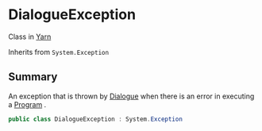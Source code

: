 # DialogueException

Class in [Yarn](/docs/api/csharp/yarn.md)

Inherits from `System.Exception`

## Summary


An exception that is thrown by  [Dialogue](yarn.dialogue.md)  when there is an
error in executing a  [Program](yarn.program.md) .


```csharp
public class DialogueException : System.Exception
```

